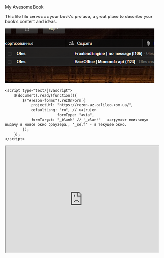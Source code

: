 My Awesome Book

This file file serves as your book's preface, a great place to describe your book's content and ideas.

![](/assets/2017-04-24_23-13-59.png)

```
<script type="text/javascript">
	$(document).ready(function(){
		$("#rezon-forms").rezOnForm({
			projectUrl: "https://rezon-az.galileo.com.ua/",
			defaultLang: "ru", // ua|ru|en
                        formType: "avia",
			formTarget: "_blank" // '_blank' - загружает поисковую выдачу в новое окно браузера., '_self' - в текущее окно.
		});
	});
</script>
```

<iframe src="https://rezon-az.galileo.com.ua/ru/IFrame?t=all" width="100%" height="350px"></iframe>


<!-- Установите блок в удобном месте -->
<div id="galileoForm"></div>

<script type="text/javascript">
    var galileoProject = "https://rezon-az.galileo.com.ua/ru/IFrame?t=all"; //Ссылка на iframe
    (function(d) {
        d.head.appendChild((function() {
            var s = d.createElement('script');
            s.src = 'https://bo.galileo.com.ua/Scripts/iframe.js';
            s.defer = true;
            return s;
        })());
    })(document);
</script>